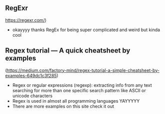 ## RegExr 

https://regexr.com/)

<ul>
<li>okayyyy thanks RegEx for being super complicated and weird but kinda cool
</ul>

## Regex tutorial — A quick cheatsheet by examples

(https://medium.com/factory-mind/regex-tutorial-a-simple-cheatsheet-by-examples-649dc1c3f285)

<ul>
<li>Regex or regular expressions (regexp): extracting info from any text searching for more than one specific search pattern like ASCII or unicode characters
<li>Regex is used in almost all programming languages YAYYYYY
<li>There are more examples on this site check it out

